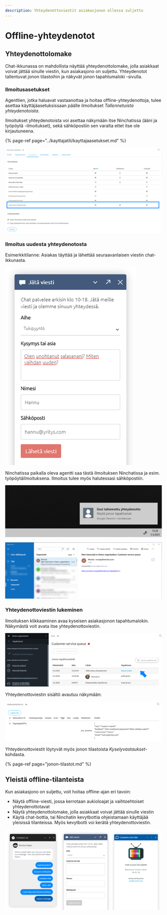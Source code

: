 ```yaml
---
description: Yhteydenottoviestit asiakasjonon ollessa suljettu
---
```


# Offline-yhteydenotot

## Yhteydenottolomake

Chat-ikkunassa on mahdollista näyttää yhteydenottolomake, jolla asiakkaat voivat jättää sinulle viestin, kun asiakasjono on suljettu. Yhteydenotot tallentuvat jonon tilastoihin ja näkyvät jonon tapahtumaloki -sivulla.

### Ilmoitusasetukset

Agenttien, jotka haluavat vastaanottaa ja hoitaa offline-yhteydenottoja, tulee asettaa käyttäjäasetuksissaan päälle ilmoitukset _Tallennetuista yhteydenotoista_.

Ilmoitukset yhteydenotoista voi asettaa näkymään itse Ninchatissa \(ääni ja työpöytä -ilmoitukset\), sekä sähköpostiin sen varalta ettet itse ole kirjautuneena.

{% page-ref page="../kayttajatili/kayttajaasetukset.md" %}

![K&#xE4;ytt&#xE4;j&#xE4;asetukset - Ilmoitukset - Tallennetut yhteydenotot](../.gitbook/assets/registered-settings-fi.png)

### Ilmoitus uudesta yhteydenotosta

Esimerkkitilanne: Asiakas täyttää ja lähettää seuraavanlaisen viestin chat-ikkunasta.

![Offline-yhteydenotto](../.gitbook/assets/registered-asiakas.PNG)

Ninchatissa paikalla oleva agentti saa tästä ilmoituksen Ninchatissa ja esim. työpöytäilmoituksena. Ilmoitus tulee myös halutessasi sähköpostiin.

![Ty&#xF6;p&#xF6;yt&#xE4;ilmoitus yhteydenotosta](../.gitbook/assets/registered-notification-fi.png)

![S&#xE4;hk&#xF6;posti-ilmoitus yhteydenotosta](../.gitbook/assets/registered-email.png)

### Yhteydenottoviestin lukeminen

Ilmoituksen klikkaaminen avaa kyseisen asiakasjonon tapahtumalokin. Näkymästä voit avata itse yhteydenottoviestin.

![Jonon tapahtumaloki - uusi yhteydenotto](../.gitbook/assets/registered-log.png)

Yhteydenottoviestin sisältö avautuu näkymään: 

![](../.gitbook/assets/registered-transcript.png)

Yhteydenottoviestit löytyvät myös jonon tilastoista _Kyselyvastaukset_-kohdasta.

{% page-ref page="jonon-tilastot.md" %}

## Yleistä offline-tilanteista

Kun asiakasjono on suljettu, voit hoitaa offline-ajan eri tavoin:

* Näytä offline-viesti, jossa kerrotaan aukioloajat ja vaihtoehtoiset yhteydenottotavat
* Näytä yhteydenottolomake, jolla asiakkaat voivat jättää sinulle viestin
* Käytä chat-bottia, tai Ninchatin kevytbottia ohjeistamaan käyttäjää yleisissä tilanteissa. Myös kevytbotti voi kerätä yhteydenottoviestin.

![Offline-n&#xE4;kymi&#xE4;: Ninchat-kevytbotti, yhteydenottolomake, suljettu-viesti](../.gitbook/assets/offline-views.png)

